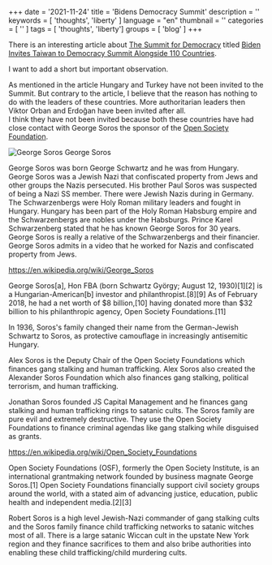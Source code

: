 +++
date = '2021-11-24'
title = 'Bidens Democracy Summit'
description = ''
keywords = [ 'thoughts', 'liberty' ]
language = "en"
thumbnail = ''
categories = [ '' ]
tags = [ 'thoughts', 'liberty']
groups = [ 'blog' ]
+++

There is an interesting article about [The Summit for Democracy](https://www.state.gov/summit-for-democracy) titled [Biden Invites Taiwan to Democracy Summit Alongside 110 Countries](https://english.aawsat.com/node/3321941).

I want to add a short but important observation.

As mentioned in the article Hungary and Turkey have not been invited to the Summit. But contrary to the article, I believe that the reason has nothing to do with the leaders of these countries. More authoritarian leaders then Viktor Orban and Erdoğan have been invited after all.  
I think they have not been invited because both these countries have had close contact with George Soros the sponsor of the [Open Society Foundation](https://en.wikipedia.org/wiki/Open_Society_Foundations).

![George Soros](/img/soros.jpeg?w=1024) George Soros  

George Soros was born George Schwartz and he was from Hungary. George Soros was a Jewish Nazi that confiscated property from Jews and other groups the Nazis persecuted. His brother Paul Soros was suspected of being a Nazi SS member. There were Jewish Nazis during in Germany. The Schwarzenbergs were Holy Roman military leaders and fought in Hungary. Hungary has been part of the Holy Roman Habsburg empire and the Schwarzenbergs are nobles under the Habsburgs. Prince Karel Schwarzenberg stated that he has known George Soros for 30 years. George Soros is really a relative of the Schwarzenbergs and their financier. George Soros admits in a video that he worked for Nazis and confiscated property from Jews.

https://en.wikipedia.org/wiki/George_Soros

George Soros[a], Hon FBA (born Schwartz György; August 12, 1930)[1][2] is a Hungarian-American[b] investor and philanthropist.[8][9] As of February 2018, he had a net worth of $8 billion,[10] having donated more than $32 billion to his philanthropic agency, Open Society Foundations.[11]

In 1936, Soros\'s family changed their name from the German-Jewish Schwartz to Soros, as protective camouflage in increasingly antisemitic Hungary.

Alex Soros is the Deputy Chair of the Open Society Foundations which finances gang stalking and human trafficking. Alex Soros also created the Alexander Soros Foundation which also finances gang stalking, political terrorism, and human trafficking.

Jonathan Soros founded JS Capital Management and he finances gang stalking and human trafficking rings to satanic cults. The Soros family are pure evil and extremely destructive. They use the Open Society Foundations to finance criminal agendas like gang stalking while disguised as grants.

https://en.wikipedia.org/wiki/Open_Society_Foundations

Open Society Foundations (OSF), formerly the Open Society Institute, is an international grantmaking network founded by business magnate George Soros.[1] Open Society Foundations financially support civil society groups around the world, with a stated aim of advancing justice, education, public health and independent media.[2][3]

Robert Soros is a high level Jewish-Nazi commander of gang stalking cults and the Soros family finance child trafficking networks to satanic witches most of all. There is a large satanic Wiccan cult in the upstate New York region and they finance sacrifices to them and also bribe authorities into enabling these child trafficking/child murdering cults.